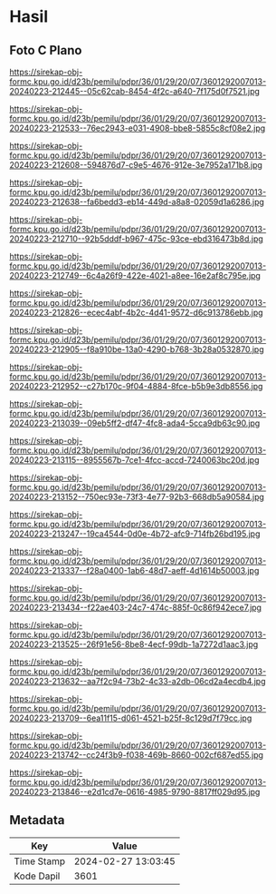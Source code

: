 # Hasil

## Foto C Plano

https://sirekap-obj-formc.kpu.go.id/d23b/pemilu/pdpr/36/01/29/20/07/3601292007013-20240223-212445--05c62cab-8454-4f2c-a640-7f175d0f7521.jpg

https://sirekap-obj-formc.kpu.go.id/d23b/pemilu/pdpr/36/01/29/20/07/3601292007013-20240223-212533--76ec2943-e031-4908-bbe8-5855c8cf08e2.jpg

https://sirekap-obj-formc.kpu.go.id/d23b/pemilu/pdpr/36/01/29/20/07/3601292007013-20240223-212608--594876d7-c9e5-4676-912e-3e7952a171b8.jpg

https://sirekap-obj-formc.kpu.go.id/d23b/pemilu/pdpr/36/01/29/20/07/3601292007013-20240223-212638--fa6bedd3-eb14-449d-a8a8-02059d1a6286.jpg

https://sirekap-obj-formc.kpu.go.id/d23b/pemilu/pdpr/36/01/29/20/07/3601292007013-20240223-212710--92b5dddf-b967-475c-93ce-ebd316473b8d.jpg

https://sirekap-obj-formc.kpu.go.id/d23b/pemilu/pdpr/36/01/29/20/07/3601292007013-20240223-212749--6c4a26f9-422e-4021-a8ee-16e2af8c795e.jpg

https://sirekap-obj-formc.kpu.go.id/d23b/pemilu/pdpr/36/01/29/20/07/3601292007013-20240223-212826--ecec4abf-4b2c-4d41-9572-d6c913786ebb.jpg

https://sirekap-obj-formc.kpu.go.id/d23b/pemilu/pdpr/36/01/29/20/07/3601292007013-20240223-212905--f8a910be-13a0-4290-b768-3b28a0532870.jpg

https://sirekap-obj-formc.kpu.go.id/d23b/pemilu/pdpr/36/01/29/20/07/3601292007013-20240223-212952--c27b170c-9f04-4884-8fce-b5b9e3db8556.jpg

https://sirekap-obj-formc.kpu.go.id/d23b/pemilu/pdpr/36/01/29/20/07/3601292007013-20240223-213039--09eb5ff2-df47-4fc8-ada4-5cca9db63c90.jpg

https://sirekap-obj-formc.kpu.go.id/d23b/pemilu/pdpr/36/01/29/20/07/3601292007013-20240223-213115--8955567b-7ce1-4fcc-accd-7240063bc20d.jpg

https://sirekap-obj-formc.kpu.go.id/d23b/pemilu/pdpr/36/01/29/20/07/3601292007013-20240223-213152--750ec93e-73f3-4e77-92b3-668db5a90584.jpg

https://sirekap-obj-formc.kpu.go.id/d23b/pemilu/pdpr/36/01/29/20/07/3601292007013-20240223-213247--19ca4544-0d0e-4b72-afc9-714fb26bd195.jpg

https://sirekap-obj-formc.kpu.go.id/d23b/pemilu/pdpr/36/01/29/20/07/3601292007013-20240223-213337--f28a0400-1ab6-48d7-aeff-4d1614b50003.jpg

https://sirekap-obj-formc.kpu.go.id/d23b/pemilu/pdpr/36/01/29/20/07/3601292007013-20240223-213434--f22ae403-24c7-474c-885f-0c86f942ece7.jpg

https://sirekap-obj-formc.kpu.go.id/d23b/pemilu/pdpr/36/01/29/20/07/3601292007013-20240223-213525--26f91e56-8be8-4ecf-99db-1a7272d1aac3.jpg

https://sirekap-obj-formc.kpu.go.id/d23b/pemilu/pdpr/36/01/29/20/07/3601292007013-20240223-213632--aa7f2c94-73b2-4c33-a2db-06cd2a4ecdb4.jpg

https://sirekap-obj-formc.kpu.go.id/d23b/pemilu/pdpr/36/01/29/20/07/3601292007013-20240223-213709--6ea11f15-d061-4521-b25f-8c129d7f79cc.jpg

https://sirekap-obj-formc.kpu.go.id/d23b/pemilu/pdpr/36/01/29/20/07/3601292007013-20240223-213742--cc24f3b9-f038-469b-8660-002cf687ed55.jpg

https://sirekap-obj-formc.kpu.go.id/d23b/pemilu/pdpr/36/01/29/20/07/3601292007013-20240223-213846--e2d1cd7e-0616-4985-9790-8817ff029d95.jpg


## Metadata

| Key        | Value               |
| ---------- | ------------------- |
| Time Stamp | 2024-02-27 13:03:45 |
| Kode Dapil | 3601                |



